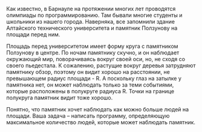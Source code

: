 Как известно, в Барнауле на протяжении многих лет проводятся олимпиады по программированию. Там бывали многие студенты и школьники из нашего города. Наверняка, все запомнили здание Алтайского технического университета и памятник Ползунову на площади перед ним.

Площадь перед университетом имеет форму круга с памятником Ползунову в центре. По ночам памятнику скучно, и он наблюдает окружающий мир, поворачиваясь вокруг своей оси, но, не сходя со своего пьедестала. К сожалению, растущие вокруг деревья затрудняют памятнику обзор, поэтому он видит хорошо на расстоянии, не превышающем радиус площади - R. А поскольку глаз на затылке у памятника нет, он может наблюдать только за теми событиями, которые расположены в полукруге радиуса R. Точки на границе полукруга памятник видит тоже хорошо.

Понятно, что памятник хочет наблюдать как можно больше людей на площади. Ваша задача – написать программу, определяющую максимальное количество людей, которые может наблюдать памятник.
